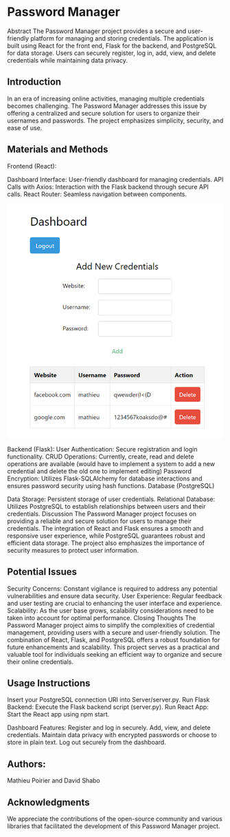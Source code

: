 # Password Manager
Abstract
The Password Manager project provides a secure and user-friendly platform for managing and storing credentials. The application is built using React for the front end, Flask for the backend, and PostgreSQL for data storage. Users can securely register, log in, add, view, and delete credentials while maintaining data privacy.

## Introduction
In an era of increasing online activities, managing multiple credentials becomes challenging. The Password Manager addresses this issue by offering a centralized and secure solution for users to organize their usernames and passwords. The project emphasizes simplicity, security, and ease of use.

## Materials and Methods
Frontend (React):

Dashboard Interface: User-friendly dashboard for managing credentials.
API Calls with Axios: Interaction with the Flask backend through secure API calls.
React Router: Seamless navigation between components.

![Screenshot](./Images/sc1.png)

Backend (Flask):
User Authentication: Secure registration and login functionality.
CRUD Operations: Currently, create, read and delete operations are available (would have to implement a system to add a new credential and delete the old one to implement editing)
Password Encryption: Utilizes Flask-SQLAlchemy for database interactions and ensures password security using hash functions.
Database (PostgreSQL)

Data Storage: Persistent storage of user credentials.
Relational Database: Utilizes PostgreSQL to establish relationships between users and their credentials.
Discussion
The Password Manager project focuses on providing a reliable and secure solution for users to manage their credentials. The integration of React and Flask ensures a smooth and responsive user experience, while PostgreSQL guarantees robust and efficient data storage. The project also emphasizes the importance of security measures to protect user information.

## Potential Issues
Security Concerns: Constant vigilance is required to address any potential vulnerabilities and ensure data security.
User Experience: Regular feedback and user testing are crucial to enhancing the user interface and experience.
Scalability: As the user base grows, scalability considerations need to be taken into account for optimal performance.
Closing Thoughts
The Password Manager project aims to simplify the complexities of credential management, providing users with a secure and user-friendly solution. The combination of React, Flask, and PostgreSQL offers a robust foundation for future enhancements and scalability. This project serves as a practical and valuable tool for individuals seeking an efficient way to organize and secure their online credentials.

## Usage Instructions
Insert your PostgreSQL connection URI into Server/server.py.
Run Flask Backend: Execute the Flask backend script (server.py).
Run React App: Start the React app using npm start.

Dashboard Features:
Register and log in securely.
Add, view, and delete credentials.
Maintain data privacy with encrypted passwords or choose to store in plain text.
Log out securely from the dashboard.

## Authors:
Mathieu Poirier and David Shabo 

## Acknowledgments
We appreciate the contributions of the open-source community and various libraries that facilitated the development of this Password Manager project.
